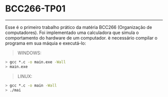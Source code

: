 # BCC266-TP01

---

Esse é o primeiro trabalho prático da matéria BCC266 (Organização de computadores). Foi implementado uma calculadora que simula o comportamento do hardware de um computador. è necessário compilar o programa em sua máquia e executá-lo:

>WINDOWS:
```bash
> gcc *.c -o main.exe -Wall
> main.exe

```

>LINUX:
```bash
> gcc *.c -o main -Wall
> ./mai
```
